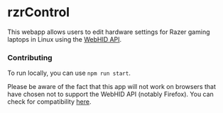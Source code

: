 # rzrControl

This webapp allows users to edit hardware settings for Razer gaming laptops in Linux using the [WebHID API](https://developer.mozilla.org/en-US/docs/Web/API/WebHID_API). 

### Contributing

To run locally, you can use `npm run start`.

Please be aware of the fact that this app will not work on browsers that have chosen not to support the WebHID API (notably Firefox). You can check for compatibility [here](https://developer.mozilla.org/en-US/docs/Web/API/WebHID_API#browser_compatibility). 